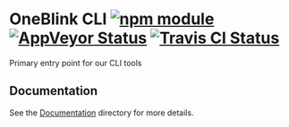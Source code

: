 # OneBlink CLI [![npm module](https://img.shields.io/npm/v/@oneblink/cli.svg)](https://www.npmjs.com/package/@oneblink/cli) [![AppVeyor Status](https://ci.appveyor.com/api/projects/status/github/oneblink/cli?branch=master&svg=true)](https://ci.appveyor.com/project/oneblink/cli) [![Travis CI Status](https://travis-ci.org/oneblink/cli.svg?branch=master)](https://travis-ci.org/oneblink/cli)

Primary entry point for our CLI tools

## Documentation

See the [Documentation](./docs/README.md) directory for more details.
